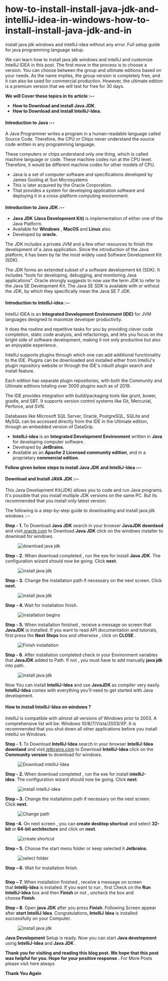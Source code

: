 # how-to-install-install-java-jdk-and-intelliJ-idea-in-windows-how-to-install-install-java-jdk-and-in
<!-- wp:paragraph -->
<p>install java jdk windows and intelliJ-idea without any error.  Full setup guide for java programming language setup.</p>
<!-- /wp:paragraph -->

<!-- wp:paragraph -->
<p>We can learn how to install java jdk windows and intelliJ and customize IntelliJ IDEA in this post. The first move in the process is to choose a version. You can choose between the group and ultimate editions based on your needs. As the name implies, the group version is completely free, and it can also be used for commercial production. However, the ultimate edition is a premium version that we will test for free for 30 days.</p>
<!-- /wp:paragraph -->

<!-- wp:paragraph -->
<p><strong>We will Cover these topics in tis article :--</strong></p>
<!-- /wp:paragraph -->

<!-- wp:list -->
<ul><li><strong>How to Download and install Java JDK</strong>.</li><li><strong>How to Download and install IntelliJ-Idea.</strong></li></ul>
<!-- /wp:list -->

<!-- wp:heading {"level":4} -->
<h4><strong>Introduction to Java</strong> :--</h4>
<!-- /wp:heading -->

<!-- wp:paragraph -->
<p>A Java Programmer writes a program in a human-readable language called Source Code. Therefore, the CPU or Chips never understand the source code written in any programming language.</p>
<!-- /wp:paragraph -->

<!-- wp:paragraph -->
<p>These computers or chips understand only one thing, which is called machine language or code. These machine codes run at the CPU level. Therefore, it would be different machine codes for other models of CPU.</p>
<!-- /wp:paragraph -->

<!-- wp:list -->
<ul><li>Java is a set of computer software and specifications developed by James Gosling at Sun Microsystems</li><li>This is later acquired by the Oracle Corporation.</li><li>That provides a system for developing application software and deploying it in a cross-platform computing environment.</li></ul>
<!-- /wp:list -->

<!-- wp:heading {"level":4} -->
<h4><strong>Introduction</strong> to <strong>Java</strong> <strong>JDK</strong> :--  </h4>
<!-- /wp:heading -->

<!-- wp:list -->
<ul><li><strong>Java JDK</strong> <strong>(Java Development Kit)</strong> is implementation of either one of the Java Platform.</li><li>Available for <strong>Windows</strong>  , <strong>MacOS </strong>and <strong>Linux</strong> also. </li><li>Developed by <strong>oracle.</strong></li></ul>
<!-- /wp:list -->

<!-- wp:paragraph -->
<p>The JDK includes a private JVM and a few other resources to finish the development of a Java application. Since the introduction of the Java platform, it has been by far the most widely used Software Development Kit (SDK).</p>
<!-- /wp:paragraph -->

<!-- wp:paragraph -->
<p>The JDK forms an extended subset of a software development kit (SDK). It includes "tools for developing, debugging, and monitoring Java applications". Oracle strongly suggests to now use the term JDK to refer to the Java SE Development Kit. The Java SE SDK is available with or without the JDK, by which they specifically mean the Java SE 7 JDK.</p>
<!-- /wp:paragraph -->

<!-- wp:heading {"level":4} -->
<h4><strong>Introduction</strong> to <strong>IntelliJ-idea</strong> :--</h4>
<!-- /wp:heading -->

<!-- wp:paragraph -->
<p>IntelliJ IDEA is an&nbsp;<strong>Integrated Development Environment (IDE)</strong>&nbsp;for JVM languages designed to maximize developer productivity. </p>
<!-- /wp:paragraph -->

<!-- wp:paragraph -->
<p>It does the routine and repetitive tasks for you by providing clever code completion, static code analysis, and refactorings, and lets you focus on the bright side of software development, making it not only productive but also an enjoyable experience.</p>
<!-- /wp:paragraph -->

<!-- wp:paragraph -->
<p>IntelliJ supports plugins through which one can add additional functionality to the IDE. Plugins can be downloaded and installed either from IntelliJ's plugin repository website or through the IDE's inbuilt plugin search and install feature. </p>
<!-- /wp:paragraph -->

<!-- wp:paragraph -->
<p>Each edition has separate plugin repositories, with both the Community and Ultimate editions totaling over 3000 plugins each as of 2019.</p>
<!-- /wp:paragraph -->

<!-- wp:paragraph -->
<p>The IDE provides integration with build/packaging tools like grunt, bower, gradle, and SBT. It supports version control systems like Git, Mercurial, Perforce, and SVN. </p>
<!-- /wp:paragraph -->

<!-- wp:paragraph -->
<p>Databases like Microsoft SQL Server, Oracle, PostgreSQL, SQLite and MySQL can be accessed directly from the IDE in the Ultimate edition, through an embedded version of DataGrip.</p>
<!-- /wp:paragraph -->

<!-- wp:list -->
<ul><li><strong>IntelliJ-idea</strong> is an <strong>Integrated Development Environment</strong> written in <strong>Java</strong> for developing computer software .</li><li>Developed by <strong>JetBrains.</strong></li><li>Available as an <strong>Apache 2 Licensed community edition</strong>, and in a proprietary <strong>commercial edition</strong>.</li></ul>
<!-- /wp:list -->

<!-- wp:paragraph -->
<p><strong>Follow given below steps to install Java JDK and IntelliJ-Idea :-- </strong></p>
<!-- /wp:paragraph -->

<!-- wp:heading {"level":4} -->
<h4><strong>Download and Install JAVA JDK :--</strong></h4>
<!-- /wp:heading -->

<!-- wp:paragraph -->
<p>This Java Development Kit(JDK) allows you to code and run Java programs. It's possible that you install multiple JDK versions on the same PC. But Its recommended that you install only latest version.</p>
<!-- /wp:paragraph -->

<!-- wp:paragraph -->
<p>The following is a step-by-step guide to downloading and install java jdk windows :--</p>
<!-- /wp:paragraph -->

<!-- wp:paragraph -->
<p><strong>Step - 1. </strong> To Download <strong>Java JDK</strong> search in your browser <strong>JavaJDK downlaod</strong> and visit<a href="https://www.oracle.com/in/java/technologies/javase-jdk15-downloads.html"> oracle.com</a> to Download <strong>Java JDK</strong> click on the windows installer to download for windows.</p>
<!-- /wp:paragraph -->

<!-- wp:image {"align":"right","id":1169,"sizeSlug":"large","linkDestination":"none"} -->
<div class="wp-block-image"><figure class="alignright size-large"><img src="http://pcbloggers.com/wp-content/uploads/2021/03/Screenshot-2021-03-18-215905.jpg" alt="download java jdk" class="wp-image-1169"/></figure></div>
<!-- /wp:image -->

<!-- wp:paragraph -->
<p><strong>Step - 2.</strong> When download completed , run the exe for install <strong>Java JDK</strong>.&nbsp;The configuration wizard should now be going. Click <strong>next</strong>.</p>
<!-- /wp:paragraph -->

<!-- wp:image {"align":"center","id":1170,"sizeSlug":"large","linkDestination":"none"} -->
<div class="wp-block-image"><figure class="aligncenter size-large"><img src="http://pcbloggers.com/wp-content/uploads/2021/03/Screenshot-2021-03-18-220433.jpg" alt="install java jdk" class="wp-image-1170"/></figure></div>
<!-- /wp:image -->

<!-- wp:paragraph -->
<p><strong>Step - 3.</strong> Change the installation path if necessary on the next screen. Click <strong>next.</strong></p>
<!-- /wp:paragraph -->

<!-- wp:image {"align":"center","id":1171,"sizeSlug":"large","linkDestination":"none"} -->
<div class="wp-block-image"><figure class="aligncenter size-large"><img src="http://pcbloggers.com/wp-content/uploads/2021/03/Screenshot-2021-03-18-220503.jpg" alt="install java jdk" class="wp-image-1171"/></figure></div>
<!-- /wp:image -->

<!-- wp:paragraph -->
<p><strong>Step - 4. </strong>Wait for installation finish.</p>
<!-- /wp:paragraph -->

<!-- wp:image {"align":"center","id":1172,"sizeSlug":"large","linkDestination":"none"} -->
<div class="wp-block-image"><figure class="aligncenter size-large"><img src="http://pcbloggers.com/wp-content/uploads/2021/03/Screenshot-2021-03-18-220523.jpg" alt="installation begins" class="wp-image-1172"/></figure></div>
<!-- /wp:image -->

<!-- wp:paragraph -->
<p><strong>Step - 5.</strong> When installation finished , receive a message on screen that <strong>JavaJDK</strong> is installed. If you want to read API documentation and tutorials, first press the <strong>Next Steps</strong> box and <strong> </strong>otherwise  , click on <strong>CLOSE</strong> .</p>
<!-- /wp:paragraph -->

<!-- wp:image {"align":"center","id":1173,"sizeSlug":"large","linkDestination":"none"} -->
<div class="wp-block-image"><figure class="aligncenter size-large"><img src="http://pcbloggers.com/wp-content/uploads/2021/03/Screenshot-2021-03-18-220714.jpg" alt="Finish installation" class="wp-image-1173"/></figure></div>
<!-- /wp:image -->

<!-- wp:paragraph -->
<p><strong>Step - 6</strong>. After  installation completed check in your Environment variables that <strong>JavaJDK</strong> added to Path. If not , you must have to add manually <strong>java jdk</strong> into path.</p>
<!-- /wp:paragraph -->

<!-- wp:image {"align":"center","id":1174,"sizeSlug":"large","linkDestination":"none"} -->
<div class="wp-block-image"><figure class="aligncenter size-large"><img src="http://pcbloggers.com/wp-content/uploads/2021/03/Screenshot-2021-03-18-221013.jpg" alt="install java jdk" class="wp-image-1174"/></figure></div>
<!-- /wp:image -->

<!-- wp:paragraph -->
<p> Now You can install <strong>IntelliJ-Idea</strong> and use <strong>JavaJDK </strong>as compiler very easily. <strong>IntelliJ-Idea</strong> comes with everything you'll need to get started with Java development.</p>
<!-- /wp:paragraph -->

<!-- wp:heading {"level":4} -->
<h4><strong>How to install IntelliJ-Idea on windows ?</strong></h4>
<!-- /wp:heading -->

<!-- wp:paragraph -->
<p>IntelliJ is compatible with almost all versions of Windows prior to 2003. A comprehensive list will be: Windows 10/8/7/Vista/2003/XP. It is recommended that you shut down all other applications before you install IntelliJ on Windows.</p>
<!-- /wp:paragraph -->

<!-- wp:paragraph -->
<p><strong>Step - 1. </strong>To Download <strong>IntelliJ-Idea</strong> search in your browser <strong>IntelliJ-Idea downlaod</strong> and visit<a href="https://www.jetbrains.com/idea/download/#section=windows"> jetbrains.com</a> to Download <strong>IntelliJ-Idea</strong> click on the <strong>Community version</strong> to download for windows.</p>
<!-- /wp:paragraph -->

<!-- wp:image {"align":"center","id":1175,"sizeSlug":"large","linkDestination":"none"} -->
<div class="wp-block-image"><figure class="aligncenter size-large"><img src="http://pcbloggers.com/wp-content/uploads/2021/03/Screenshot-2021-03-18-221648.jpg" alt="Download intelliJ-Idea" class="wp-image-1175"/></figure></div>
<!-- /wp:image -->

<!-- wp:paragraph -->
<p><strong><strong>Step - 2.</strong> </strong>When download completed , run the exe for install <strong>intelliJ-idea</strong>.&nbsp;The configuration wizard should now be going. Click <strong>next</strong>.</p>
<!-- /wp:paragraph -->

<!-- wp:image {"align":"center","id":1176,"sizeSlug":"large","linkDestination":"none"} -->
<div class="wp-block-image"><figure class="aligncenter size-large"><img src="http://pcbloggers.com/wp-content/uploads/2021/03/Screenshot-2021-03-18-222008.jpg" alt="install intelliJ-idea" class="wp-image-1176"/></figure></div>
<!-- /wp:image -->

<!-- wp:paragraph -->
<p><strong>Step – 3.</strong>&nbsp;Change the installation path if necessary on the next screen. Click&nbsp;<strong>next.</strong></p>
<!-- /wp:paragraph -->

<!-- wp:image {"align":"center","id":1177,"sizeSlug":"large","linkDestination":"none"} -->
<div class="wp-block-image"><figure class="aligncenter size-large"><img src="http://pcbloggers.com/wp-content/uploads/2021/03/Screenshot-2021-03-18-222027.jpg" alt="Change path" class="wp-image-1177"/></figure></div>
<!-- /wp:image -->

<!-- wp:paragraph -->
<p><strong>Step -4.</strong>&nbsp;On next screen , you can&nbsp;<strong>create desktop shortcut</strong>&nbsp;and select&nbsp;<strong>32-bit&nbsp;</strong>or&nbsp;<strong>64-bit architecture</strong>&nbsp;and click on&nbsp;<strong>next</strong>.</p>
<!-- /wp:paragraph -->

<!-- wp:image {"align":"center","id":1178,"sizeSlug":"large","linkDestination":"none"} -->
<div class="wp-block-image"><figure class="aligncenter size-large"><img src="http://pcbloggers.com/wp-content/uploads/2021/03/Screenshot-2021-03-18-222052.jpg" alt="create shortcut" class="wp-image-1178"/></figure></div>
<!-- /wp:image -->

<!-- wp:paragraph -->
<p><strong>Step – 5.</strong>&nbsp;Choose the start menu folder or keep selected it&nbsp;<strong>Jetbrains</strong>.</p>
<!-- /wp:paragraph -->

<!-- wp:image {"align":"center","id":1180,"sizeSlug":"large","linkDestination":"none"} -->
<div class="wp-block-image"><figure class="aligncenter size-large"><img src="http://pcbloggers.com/wp-content/uploads/2021/03/Screenshot-2021-03-18-222110.jpg" alt="select folder" class="wp-image-1180"/></figure></div>
<!-- /wp:image -->

<!-- wp:paragraph -->
<p><strong>Step – 6.</strong> Wait for installation finish.</p>
<!-- /wp:paragraph -->

<!-- wp:image {"align":"center","id":1181,"sizeSlug":"large","linkDestination":"none"} -->
<div class="wp-block-image"><figure class="aligncenter size-large"><img src="http://pcbloggers.com/wp-content/uploads/2021/03/Screenshot-2021-03-18-222127.jpg" alt="" class="wp-image-1181"/></figure></div>
<!-- /wp:image -->

<!-- wp:paragraph -->
<p><strong>Step – 7.</strong>&nbsp;When installation finished , receive a message on screen that&nbsp;<strong>Intellij-Idea</strong>&nbsp;is installed. If you want to run , first Check on the&nbsp;<strong>Run IntelliJ-Idea</strong>&nbsp;box and then&nbsp;<strong>Finish&nbsp;</strong>or not , uncheck the box and choose&nbsp;<strong>Finish</strong>&nbsp;.</p>
<!-- /wp:paragraph -->

<!-- wp:paragraph -->
<p><strong>Step – 8</strong>. Open&nbsp;<strong>java JDK</strong>&nbsp;after you press&nbsp;<strong>Finish</strong>. Following Screen appear after&nbsp;<strong>start IntelliJ</strong> <strong>Idea</strong>. Congratulations,<strong>&nbsp;IntelliJ</strong> <strong>Idea</strong>&nbsp;is installed successfully on your Computer.</p>
<!-- /wp:paragraph -->

<!-- wp:image {"align":"center","id":1182,"sizeSlug":"large","linkDestination":"none"} -->
<div class="wp-block-image"><figure class="aligncenter size-large"><img src="http://pcbloggers.com/wp-content/uploads/2021/03/Screenshot-2021-03-18-222749.jpg" alt="install java jdk" class="wp-image-1182"/></figure></div>
<!-- /wp:image -->

<!-- wp:paragraph -->
<p><strong>Java Development</strong> Setup is ready. Now you can start <strong>Java development</strong> using <strong>IntelliJ-Idea</strong> and <strong>Java JDK</strong> .</p>
<!-- /wp:paragraph -->

<!-- wp:paragraph -->
<p><strong>Thank you for visiting and reading this blog post. We hope that this post was helpful for you. Hope for your positive response .</strong> For More Posts please visit here always</p>
<!-- /wp:paragraph -->

<!-- wp:paragraph -->
<p><strong> Thank You Again</strong> </p>
<!-- /wp:paragraph -->
